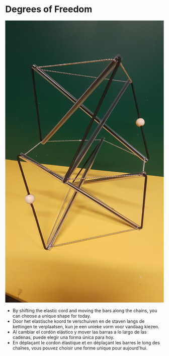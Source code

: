 # Degrees of Freedom

![dof](images/yellow-green.jpeg)

* By shifting the elastic cord and moving the bars along the chains, you can choose a unique shape for today.
* Door het elastische koord te verschuiven en de staven langs de kettingen te verplaatsen, kun je een unieke vorm voor vandaag kiezen.
* Al cambiar el cordón elástico y mover las barras a lo largo de las cadenas, puede elegir una forma única para hoy.
* En déplaçant le cordon élastique et en déplaçant les barres le long des chaînes, vous pouvez choisir une forme unique pour aujourd'hui.

<script>
x = parseInt(location.search.substr(1))
if (!isNaN(x)) {
  dof = document.getElementById("degrees-of-freedom");
  dof.textContent = "Your sculpture is number " + x
}
</script>